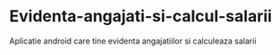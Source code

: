 # Evidenta-angajati-si-calcul-salarii
Aplicatie android care tine evidenta angajatiilor si calculeaza salarii
